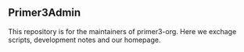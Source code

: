 Primer3Admin
------------

This repository is for the maintainers of primer3-org. Here we exchage scripts,
development notes and our homepage.


